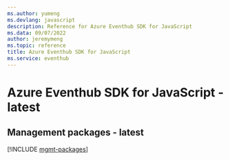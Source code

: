 ```yaml
---
ms.author: yumeng
ms.devlang: javascript
description: Reference for Azure Eventhub SDK for JavaScript
ms.data: 09/07/2022
author: jeremymeng
ms.topic: reference
title: Azure Eventhub SDK for JavaScript
ms.service: eventhub
---
```

# Azure Eventhub SDK for JavaScript - latest

## Management packages - latest
[!INCLUDE [mgmt-packages](eventhub-mgmt-index.md)]